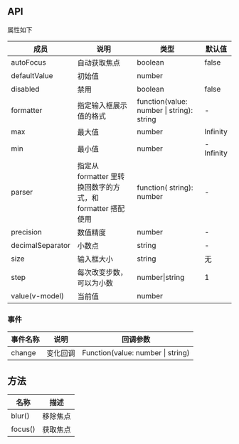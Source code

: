 ## API

属性如下

| 成员 | 说明 | 类型 | 默认值 |
| --- | --- | --- | --- |
| autoFocus | 自动获取焦点 | boolean | false |
| defaultValue | 初始值 | number |  |
| disabled | 禁用 | boolean | false |
| formatter | 指定输入框展示值的格式 | function(value: number \| string): string | - |
| max | 最大值 | number | Infinity |
| min | 最小值 | number | -Infinity |
| parser | 指定从 formatter 里转换回数字的方式，和 formatter 搭配使用 | function( string): number | - |
| precision | 数值精度 | number | - |
| decimalSeparator | 小数点 | string | - |
| size | 输入框大小 | string | 无 |
| step | 每次改变步数，可以为小数 | number\|string | 1 |
| value(v-model) | 当前值 | number |  |

### 事件
| 事件名称 | 说明 | 回调参数 |
| --- | --- | --- |
| change | 变化回调 | Function(value: number \| string) |  |

## 方法

| 名称 | 描述 |
| --- | --- |
| blur() | 移除焦点 |
| focus() | 获取焦点 |
